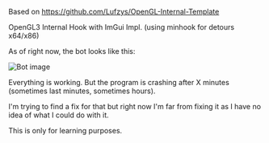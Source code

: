 Based on https://github.com/Lufzys/OpenGL-Internal-Template

OpenGL3 Internal Hook with ImGui Impl. (using minhook for detours x64/x86)


As of right now, the bot looks like this:

![Bot image](https://imgur.com/nxHjDXV)


Everything is working. But the program is crashing after X minutes (sometimes last minutes, sometimes hours).

I'm trying to find a fix for that but right now I'm far from fixing it as I have no idea of what I could do with it.


This is only for learning purposes.
